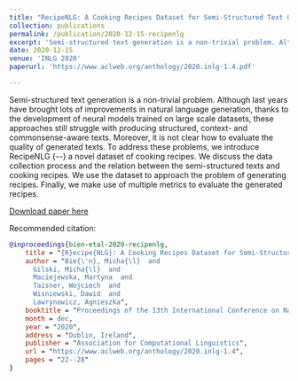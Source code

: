 ```yaml
---
title: "RecipeNLG: A Cooking Recipes Dataset for Semi-Structured Text Generation"
collection: publications
permalink: /publication/2020-12-15-recipenlg
excerpt: 'Semi-structured text generation is a non-trivial problem. Although last years have brought lots of improvements in natural language generation, thanks to the development of neural models trained on large scale datasets, these approaches still struggle with producing structured, context- and commonsense-aware texts. Moreover, it is not clear how to evaluate the quality of generated texts. To address these problems, we introduce RecipeNLG {--} a novel dataset of cooking recipes. We discuss the data collection process and the relation between the semi-structured texts and cooking recipes. We use the dataset to approach the problem of generating recipes. Finally, we make use of multiple metrics to evaluate the generated recipes.'
date: 2020-12-15
venue: 'INLG 2020'
paperurl: 'https://www.aclweb.org/anthology/2020.inlg-1.4.pdf'

---
```

Semi-structured text generation is a non-trivial problem. Although last years have brought lots of improvements in natural language generation, thanks to the development of neural models trained on large scale datasets, these approaches still struggle with producing structured, context- and commonsense-aware texts. Moreover, it is not clear how to evaluate the quality of generated texts. To address these problems, we introduce RecipeNLG {--} a novel dataset of cooking recipes. We discuss the data collection process and the relation between the semi-structured texts and cooking recipes. We use the dataset to approach the problem of generating recipes. Finally, we make use of multiple metrics to evaluate the generated recipes.

[Download paper here](https://www.aclweb.org/anthology/2020.inlg-1.4.pdf)

Recommended citation:

```bibtex
@inproceedings{bien-etal-2020-recipenlg,
    title = "{R}ecipe{NLG}: A Cooking Recipes Dataset for Semi-Structured Text Generation",
    author = "Bie{\'n}, Micha{\l}  and
      Gilski, Micha{\l}  and
      Maciejewska, Martyna  and
      Taisner, Wojciech  and
      Wisniewski, Dawid  and
      Lawrynowicz, Agnieszka",
    booktitle = "Proceedings of the 13th International Conference on Natural Language Generation",
    month = dec,
    year = "2020",
    address = "Dublin, Ireland",
    publisher = "Association for Computational Linguistics",
    url = "https://www.aclweb.org/anthology/2020.inlg-1.4",
    pages = "22--28"
}
```